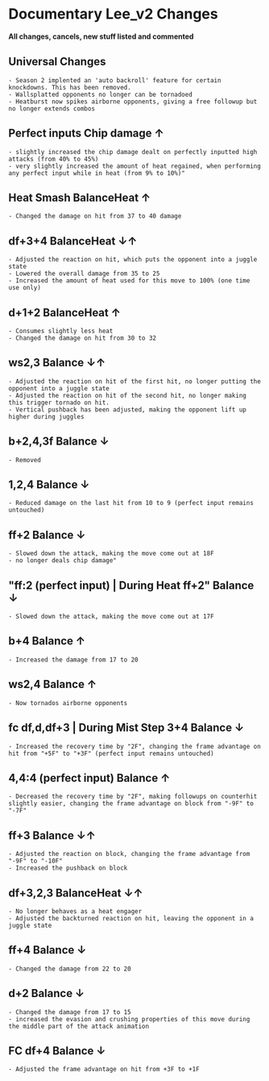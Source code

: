 # Documentary Lee_v2 Changes

**All changes, cancels, new stuff listed and commented**

## Universal Changes
	- Season 2 implented an 'auto backroll' feature for certain knockdowns. This has been removed.
	- Wallsplatted opponents no longer can be tornadoed
 	- Heatburst now spikes airborne opponents, giving a free followup but no longer extends combos
 
## 	Perfect inputs	Chip damage	↑	
	- slightly increased the chip damage dealt on perfectly inputted high attacks (from 40% to 45%)
	- very slightly increased the amount of heat regained, when performing any perfect input while in heat (from 9% to 10%)"
  
## 	Heat Smash	BalanceHeat	↑	
	- Changed the damage on hit from 37 to 40 damage

## 	df+3+4	BalanceHeat	↓↑	
	- Adjusted the reaction on hit, which puts the opponent into a juggle state
	- Lowered the overall damage from 35 to 25
	- Increased the amount of heat used for this move to 100% (one time use only)
  
## 	d+1+2		BalanceHeat	↑	
	- Consumes slightly less heat
	- Changed the damage on hit from 30 to 32
  
## 	ws2,3		Balance	↓↑	
	- Adjusted the reaction on hit of the first hit, no longer putting the opponent into a juggle state
	- Adjusted the reaction on hit of the second hit, no longer making this trigger tornado on hit. 
	- Vertical pushback has been adjusted, making the opponent lift up higher during juggles
  
## 	b+2,4,3f	Balance	↓	
	- Removed
 
## 	1,2,4		Balance	↓	
	- Reduced damage on the last hit from 10 to 9 (perfect input remains untouched)

## 	ff+2		Balance	↓	
	- Slowed down the attack, making the move come out at 18F
	- no longer deals chip damage"

## 	"ff:2 (perfect input) | During Heat ff+2"	Balance	↓	
	- Slowed down the attack, making the move come out at 17F

## 	b+4		Balance	↑	
	- Increased the damage from 17 to 20

## 	ws2,4		Balance	↑	
	- Now tornados airborne opponents

## 	fc df,d,df+3 | During Mist Step 3+4	Balance	↓	
	- Increased the recovery time by "2F", changing the frame advantage on hit from "+5F" to "+3F" (perfect input remains untouched)

## 	4,4:4 (perfect input)	Balance	↑	
	- Decreased the recovery time by "2F", making followups on counterhit slightly easier, changing the frame advantage on block from "-9F" to "-7F"

## 	ff+3		Balance	↓↑	
	- Adjusted the reaction on block, changing the frame advantage from "-9F" to "-10F"
	- Increased the pushback on block
  
## 	df+3,2,3	BalanceHeat	↓↑	
	- No longer behaves as a heat engager
	- Adjusted the backturned reaction on hit, leaving the opponent in a juggle state
 
## 	ff+4		Balance	↓	
	- Changed the damage from 22 to 20

## 	d+2		Balance	↓	
	- Changed the damage from 17 to 15
	- increased the evasion and crushing properties of this move during the middle part of the attack animation
  
## 	FC df+4		Balance	↓	
	- Adjusted the frame advantage on hit from +3F to +1F
